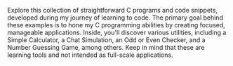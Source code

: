  Explore this collection of straightforward C programs and code snippets, developed during my journey of learning to code. The primary goal behind these examples is to hone my C programming abilities by creating focused, manageable applications. Inside, you'll discover various utilities, including a Simple Calculator, a Chat Simulation, an Odd or Even Checker, and a Number Guessing Game, among others. Keep in mind that these are learning tools and not intended as full-scale applications.



